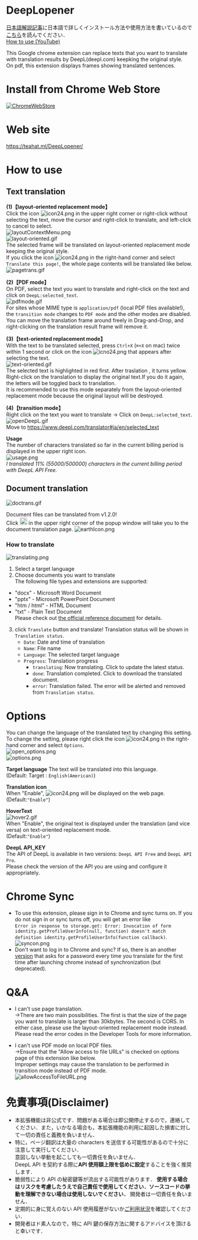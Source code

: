# DeepLopener

[日本語解説記事](https://t3ahat.hateblo.jp/entry/How_to_use_DeepLopener)に日本語で詳しくインストール方法や使用方法を書いているので[こちら](https://t3ahat.hateblo.jp/entry/How_to_use_DeepLopener)を読んでください．  
[How to use (YouTube) ](https://www.youtube.com/watch?v=GrlLDQDQ8hY)

This Google chrome extension can replace texts that you want to translate with translation results by DeepL(deepl.com) keepking the original style.  
On pdf, this extension displays frames showing translated sentences.

# Install from Chrome Web Store

<a href="https://chrome.google.com/webstore/detail/deeplopener/almdndhiblbhbnoaakhgefcpmbaoljde" target="_blank" rel="noopener noreferrer"><img src="https://storage.googleapis.com/chrome-gcs-uploader.appspot.com/image/WlD8wC6g8khYWPJUsQceQkhXSlv1/HRs9MPufa1J1h5glNhut.png" alt="ChromeWebStore" ></a>

# Web site

https://teahat.ml/DeepLopener/

# How to use

## Text translation

**(1)【layout-oriented replacement mode】**  
Click the icon ![icon24.png](https://github.com/T3aHat/DeepLopener/raw/main/icon24.png) in the upper right corner
or right-click without selecting the text,
move the cursor and right-click to translate, and left-click to cancel to select.  
![layoutContextMenu.png](https://github.com/T3aHat/DeepLopener/blob/main/images/layoutContextMenu.png)  
![layout-oriented.gif](https://github.com/T3aHat/DeepLopener/blob/main/images/layout-oriented.gif)  
The selected frame will be translated on layout-oriented replacement mode keeping the original style.  
If you click the icon ![icon24.png](https://github.com/T3aHat/DeepLopener/raw/main/icon24.png) in the right-hand corner and
select `Translate this page!`, the whole page contents will be translated like below.  
![pagetrans.gif](https://github.com/T3aHat/DeepLopener/blob/main/images/pagetrans.gif)

**(2)【PDF mode】**  
On PDF, select the text you want to translate and right-click on the text and click on `DeepL:selected_text`.  
![pdfmode.gif](https://github.com/T3aHat/DeepLopener/blob/main/images/pdfmode.gif)  
For sites whose MIME type is `application/pdf` (local PDF files available!), the `transition mode` changes to `PDF mode` and the other modes are disabled.  
You can move the translation frame around freely in Drag-and-Drop, and right-clicking on the translation result frame will remove it.

**(3)【text-oriented replacement mode】**  
With the text to be translated selected, press `Ctrl+X` (`⌘+X` on mac) twice within 1 second or click on the icon ![icno24.png](https://github.com/T3aHat/DeepLopener/raw/main/icon24.png) that appears after selecting the text.  
![text-oriented.gif](https://github.com/T3aHat/DeepLopener/blob/main/images/text-oriented.gif)  
The selected text is highlighted in red first. After traslation , it turns yellow.  
Right-click on the translation to display the original text.If you do it again, the letters will be toggled back to translation.  
It is recommended to use this mode separately from the layout-oriented replacement mode because the original layout will be destroyed.

**(4)【transition mode】**  
Right click on the text you want to translate → Click on `DeepL:selected_text`.  
![openDeepL.gif](https://github.com/T3aHat/DeepLopener/blob/main/images/openDeepL.gif)  
Move to https://www.deepl.com/translator#ja/en/selected_text

**Usage**  
The number of characters translated so far in the current billing period is displayed in the upper right icon.  
 ![usage.png](https://github.com/T3aHat/DeepLopener/raw/main/images/usage.png)  
 _I translated 11% (55000/500000) characters in the current billing period with DeepL API Free._

## Document translation

![doctrans.gif](https://github.com/T3aHat/DeepLopener/raw/main/images/doctrans.gif)

Document files can be translated from v1.2.0!  
Click
<img src="https://github.com/T3aHat/DeepLopener/raw/main/earth.png"  height="20px"/>
in the upper right corner of the popup window will take you to the document translation page.
![earthIcon.png](https://github.com/T3aHat/DeepLopener/raw/main/images/earthIcon.png)

### How to translate

![translating.png](https://github.com/T3aHat/DeepLopener/raw/main/images/translating.png)

1. Select a target language
2. Choose documents you want to translate  
   The following file types and extensions are supported:

- "docx" - Microsoft Word Document
- "pptx" - Microsoft PowerPoint Document
- "htm / html" - HTML Document
- "txt" - Plain Text Document  
  Please check out [the official reference document](https://www.deepl.com/docs-api/translating-documents/uploading/) for details.
3. click `Translate` button and translate!
   Translation status will be shown in `Translation status`.
   - `Date`: Date and time of translation
   - `Name`: File name
   - `Language`: The selected target language
   - `Progress`: Translation progress
     - `translating`: Now translating. Click to update the latest status.
     - `done`: Translation completed. Click to download the translated document.
     - `error`: Translation failed. The error will be alerted and removed from `Translation status`.

# Options

You can change the language of the translated text by changing this setting.  
To change the setting, please right click the icon ![icon24.png](https://github.com/T3aHat/DeepLopener/raw/main/icon24.png) in the right-hand corner and select `Options`.  
![open_options.png](https://github.com/T3aHat/DeepLopener/blob/main/images/open_options.png)  
![options.png](https://github.com/T3aHat/DeepLopener/blob/main/images/options.png)

**Target language**
The text will be translated into this language.  
(Default: Target : `English(American)`)

**Translation icon**  
When "Enable", ![icon24.png](https://github.com/T3aHat/DeepLopener/raw/main/icon24.png) will be displayed on the web page.  
(Default:`"Enable"`)

**HoverText**  
![hover2.gif](https://github.com/T3aHat/DeepLopener/blob/main/images/hover.gif)  
When "Enable", the original text is displayed under the translation (and vice versa) on text-oriented replacement mode.  
(Default:`"Enable"`)

**DeepL API_KEY**  
The API of DeepL is available in two versions: `DeepL API Free` and `DeepL API Pro`.  
Please check the version of the API you are using and configure it appropriately.

# Chrome Sync

- To use this extension, please sign in to Chrome and sync turns on. If you do not sign in or sync turns off, you will get an error like  
  `Error in response to storage.get: Error: Invocation of form identity.getProfileUserInfo(null, function) doesn't match definition identity.getProfileUserInfo(function callback)`.  
  ![syncon.png](https://github.com/T3aHat/DeepLopener/raw/main/images/syncon.png)
- Don't want to log in to Chrome and sync? If so, there is an another [version](https://github.com/T3aHat/DeepLopener/tree/main/DeepLopener_no_sync) that asks for a password every time you translate for the first time after launching chrome instead of synchronization (but deprecated).

# Q&A

- I can't use page translation.  
  →There are two main possibilities. The first is that the size of the page you want to translate is larger than 30kbytes. The second is CORS. In either case, please use the layout-oriented replacement mode instead. Please read the error codes in the Developer Tools for more information.

- I can't use PDF mode on local PDF files.  
  →Ensure that the "Allow access to file URLs" is checked on options page of this extension like below.  
   Improper settings may cause the translation to be performed in transition mode instead of PDF mode.  
  ![allowAccessToFileURL.png](https://github.com/T3aHat/DeepLopener/raw/main/images/allowAccessToFileURL.png)

# 免責事項(Disclaimer)

- 本拡張機能は非公式です．問題がある場合は即公開停止するので，連絡してください．また，いかなる場合も，本拡張機能の利用に起因した損害に対して一切の責任と義務を負いません．
- 特に，ページ翻訳は大量の characters を送信する可能性があるので十分に注意して実行してください．  
  意図しない挙動を起こしても一切責任を負いません．  
  DeepL API を契約する際に**API 使用額上限を低めに設定**することを強く推奨します．
- 脆弱性により API の秘密鍵等が流出する可能性があります． **使用する場合はリスクを考慮したうえで自己責任で使用してください．ソースコードの挙動を理解できない場合は使用しないでください．** 開発者は一切責任を負いません．
- 定期的に身に覚えのない API 使用履歴がないか[ご利用状況](https://www.deepl.com/pro-account.html?page=category_usage)を確認してください．
- 開発者はド素人なので，特に API 鍵の保存方法に関するアドバイスを頂けると幸いです．
